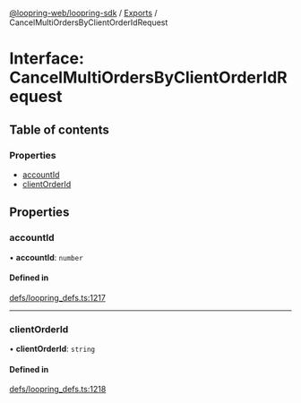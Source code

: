 [@loopring-web/loopring-sdk](../README.md) / [Exports](../modules.md) / CancelMultiOrdersByClientOrderIdRequest

# Interface: CancelMultiOrdersByClientOrderIdRequest

## Table of contents

### Properties

- [accountId](CancelMultiOrdersByClientOrderIdRequest.md#accountid)
- [clientOrderId](CancelMultiOrdersByClientOrderIdRequest.md#clientorderid)

## Properties

### accountId

• **accountId**: `number`

#### Defined in

[defs/loopring_defs.ts:1217](https://github.com/Loopring/loopring_sdk/blob/538bd47/src/defs/loopring_defs.ts#L1217)

___

### clientOrderId

• **clientOrderId**: `string`

#### Defined in

[defs/loopring_defs.ts:1218](https://github.com/Loopring/loopring_sdk/blob/538bd47/src/defs/loopring_defs.ts#L1218)
